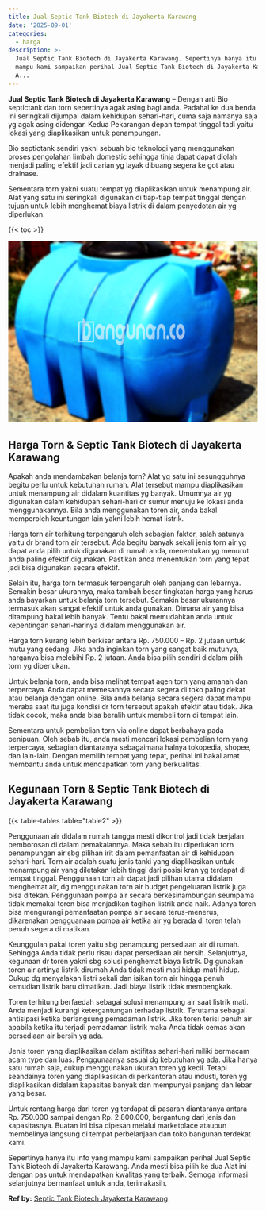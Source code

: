 ```yaml
---
title: Jual Septic Tank Biotech di Jayakerta Karawang
date: '2025-09-01'
categories:
  - harga
description: >-
  Jual Septic Tank Biotech di Jayakerta Karawang. Sepertinya hanya itu info yang
  mampu kami sampaikan perihal Jual Septic Tank Biotech di Jayakerta Karawang.
  A...
---
```


**Jual Septic Tank Biotech di Jayakerta Karawang** – Dengan arti Bio septictank dan torn sepertinya agak asing bagi anda. Padahal ke dua benda ini seringkali dijumpai dalam kehidupan sehari-hari, cuma saja namanya saja yg agak asing didengar. Kedua Pekarangan depan tempat tinggal tadi yaitu lokasi yang diaplikasikan untuk penampungan.

Bio septictank sendiri yakni sebuah bio teknologi yang menggunakan proses pengolahan limbah domestic sehingga tinja dapat dapat diolah menjadi paling efektif jadi carian yg layak dibuang segera ke got atau drainase.

Sementara torn yakni suatu tempat yg diaplikasikan untuk menampung air. Alat yang satu ini seringkali digunakan di tiap-tiap tempat tinggal dengan tujuan untuk lebih menghemat biaya listrik di dalam penyedotan air yg diperlukan.

{{< toc >}}

![Jual Septic Tank Biotech di Jayakerta Karawang](/images/jual-bio-septictank-03.png)

## Harga Torn & Septic Tank Biotech di Jayakerta Karawang

Apakah anda mendambakan belanja torn? Alat yg satu ini sesungguhnya begitu perlu untuk kebutuhan rumah. Alat tersebut mampu diaplikasikan untuk menampung air didalam kuantitas yg banyak. Umumnya air yg digunakan dalam kehidupan sehari-hari dr sumur menuju ke lokasi anda menggunakannya. Bila anda menggunakan toren air, anda bakal memperoleh keuntungan lain yakni lebih hemat listrik.

Harga torn air terhitung terpengaruh oleh sebagian faktor, salah satunya yaitu dr brand torn air tersebut. Ada begitu banyak sekali jenis torn air yg dapat anda pilih untuk digunakan di rumah anda, menentukan yg menurut anda paling efektif digunakan. Pastikan anda menentukan torn yang tepat jadi bisa digunakan secara efektif.

Selain itu, harga torn termasuk terpengaruh oleh panjang dan lebarnya. Semakin besar ukurannya, maka tambah besar tingkatan harga yang harus anda bayarkan untuk belanja torn tersebut. Semakin besar ukurannya termasuk akan sangat efektif untuk anda gunakan. Dimana air yang bisa ditampung bakal lebih banyak. Tentu bakal memudahkan anda untuk kepentingan sehari-harinya didalam menggunakan air.

Harga torn kurang lebih berkisar antara Rp. 750.000 – Rp. 2 jutaan untuk mutu yang sedang. Jika anda inginkan torn yang sangat baik mutunya, harganya bisa melebihi Rp. 2 jutaan. Anda bisa pilih sendiri didalam pilih torn yg diperlukan.

Untuk belanja torn, anda bisa melihat tempat agen torn yang amanah dan terpercaya. Anda dapat memesannya secara segera di toko paling dekat atau belanja dengan online. Bila anda belanja secara segera dapat mampu meraba saat itu juga kondisi dr torn tersebut apakah efektif atau tidak. Jika tidak cocok, maka anda bisa beralih untuk membeli torn di tempat lain.

Sementara untuk pembelian torn via online dapat berbahaya pada penipuan. Oleh sebab itu, anda mesti mencari lokasi pembelian torn yang terpercaya, sebagian diantaranya sebagaimana halnya tokopedia, shopee, dan lain-lain. Dengan memilih tempat yang tepat, perihal ini bakal amat membantu anda untuk mendapatkan torn yang berkualitas.

## Kegunaan Torn & Septic Tank Biotech di Jayakerta Karawang

{{< table-tables table="table2" >}}

Penggunaan air didalam rumah tangga mesti dikontrol jadi tidak berjalan pemborosan di dalam pemakaiannya. Maka sebab itu diperlukan torn penampungan air sbg pilihan irit dalam pemanfaatan air di kehidupan sehari-hari. Torn air adalah suatu jenis tanki yang diaplikasikan untuk menampung air yang diletakan lebih tinggi dari posisi kran yg terdapat di tempat tinggal. Penggunaan torn air dapat jadi pilihan utama didalam menghemat air, dg menggunakan torn air budget pengeluaran listrik juga bisa ditekan. Penggunaan pompa air secara berkesinambungan seumpama tidak memakai toren bisa menjadikan tagihan listrik anda naik. Adanya toren bisa mengurangi pemanfaatan pompa air secara terus-menerus, dikarenakan pengguanaan pompa air ketika air yg berada di toren telah penuh segera di matikan.

Keunggulan pakai toren yaitu sbg penampung persediaan air di rumah. Sehingga Anda tidak perlu risau dapat persediaan air bersih. Selanjutnya, kegunaan dr toren yakni sbg solusi penghemat biaya listrik. Dg gunakan toren air artinya listrik dirumah Anda tidak mesti mati hidup-mati hidup. Cukup dg menyalakan listri sekali dan isikan torn air hingga penuh kemudian listrik baru dimatikan. Jadi biaya listrik tidak membengkak.

Toren terhitung berfaedah sebagai solusi menampung air saat listrik mati. Anda menjadi kurangi ketergantungan terhadap listrik. Terutama sebagai antisipasi ketika berlangsung pemadaman listrik. Jika toren terisi penuh air apabila ketika itu terjadi pemadaman listrik maka Anda tidak cemas akan persediaan air bersih yg ada.

Jenis toren yang diaplikasikan dalam aktifitas sehari-hari miliki bermacam acam type dan luas. Penggunaanya sesuai dg kebutuhan yg ada. Jika hanya satu rumah saja, cukup menggunakan ukuran toren yg kecil. Tetapi seandainya toren yang diaplikasikan di perkantoran atau industi, toren yg diaplikasikan didalam kapasitas banyak dan mempunyai panjang dan lebar yang besar.

Untuk rentang harga dari toren yg terdapat di pasaran diantaranya antara Rp. 750.000 sampai dengan Rp. 2.800.000, bergantung dari jenis dan kapasitasnya. Buatan ini bisa dipesan melalui marketplace ataupun membelinya langsung di tempat perbelanjaan dan toko bangunan terdekat kami.

Sepertinya hanya itu info yang mampu kami sampaikan perihal Jual Septic Tank Biotech di Jayakerta Karawang. Anda mesti bisa pilih ke dua Alat ini dengan pas untuk mendapatkan kwalitas yang terbaik. Semoga informasi selanjutnya bermanfaat untuk anda, terimakasih.

**Ref by:** [Septic Tank Biotech Jayakerta Karawang](https://id.wikipedia.org/wiki/Septic)
